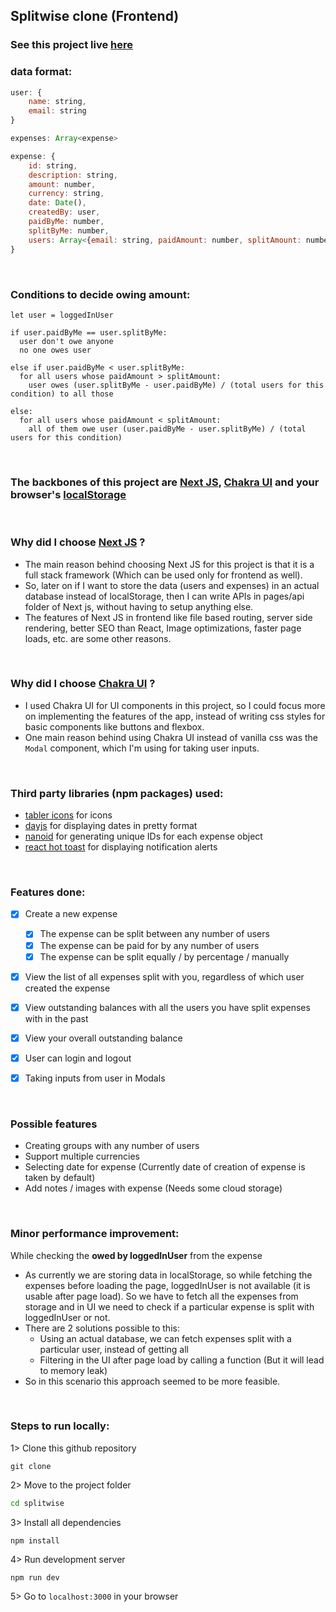 ## Splitwise clone (Frontend)

### See this project live [here](https://splitwisest.vercel.app/)


### data format:

```jsx
user: {
    name: string,
    email: string
}

expenses: Array<expense>

expense: {
    id: string,
    description: string,
    amount: number,
    currency: string,
    date: Date(),
    createdBy: user,
    paidByMe: number,
    splitByMe: number,
    users: Array<{email: string, paidAmount: number, splitAmount: number}>
}   
```


<br/>

### Conditions to decide owing amount:

```
let user = loggedInUser

if user.paidByMe == user.splitByMe:
  user don't owe anyone
  no one owes user

else if user.paidByMe < user.splitByMe:
  for all users whose paidAmount > splitAmount:
    user owes (user.splitByMe - user.paidByMe) / (total users for this condition) to all those

else:
  for all users whose paidAmount < splitAmount:
    all of them owe user (user.paidByMe - user.splitByMe) / (total users for this condition)
```

<br/>

### The backbones of this project are [Next JS](https://nextjs.org/), [Chakra UI](https://chakra-ui.com/) and your browser's [localStorage](https://developer.mozilla.org/en-US/docs/Web/API/Window/localStorage)

<br/>

### Why did I choose [Next JS](https://nextjs.org/) ?

- The main reason behind choosing Next JS for this project is that it is a full stack framework (Which can be used only for frontend as well). 
- So, later on if I want to store the data (users and expenses) in an actual database instead of localStorage, then I can write APIs in pages/api folder of Next js, without having to setup anything else.
- The features of Next JS in frontend like file based routing, server side rendering, better SEO than React, Image optimizations, faster page loads, etc. are some other reasons.

<br/>

### Why did I choose [Chakra UI](https://chakra-ui.com/) ?

- I used Chakra UI for UI components in this project, so I could focus more on implementing the features of the app, instead of writing css styles for  basic components like buttons and flexbox.
- One main reason behind using Chakra UI instead of vanilla css was the `Modal` component, which I'm using for taking user inputs.


<br/>

### Third party libraries (npm packages) used:
- [tabler icons](https://www.npmjs.com/package/@tabler/icons) for icons 
- [dayjs](https://www.npmjs.com/package/dayjs) for displaying dates in pretty format
- [nanoid](https://www.npmjs.com/package/nanoid) for generating unique IDs for each expense object
- [react hot toast](https://www.npmjs.com/package/react-hot-toast) for displaying notification alerts


<br/>

### Features done:

- [x] Create a new expense
  - [x] The expense can be split between any number of users
  - [x] The expense can be paid for by any number of users
  - [x] The expense can be split equally / by percentage / manually
- [x] View the list of all expenses split with you, regardless of which user created the expense
- [x] View outstanding balances with all the users you have split expenses with in the past
- [x] View your overall outstanding balance
- [x] User can login and logout
- [x] Taking inputs from user in Modals


<br/>

### Possible features

- Creating groups with any number of users
- Support multiple currencies
- Selecting date for expense (Currently date of creation of expense is taken by default)
- Add notes / images with expense (Needs some cloud storage)

<br/>

### Minor performance improvement:

While checking the <b>owed by loggedInUser</b> from the expense

- As currently we are storing data in localStorage, so while fetching the expenses before loading the page, loggedInUser is not available (it is usable after page load). So we have to fetch all the expenses from storage and in UI we need to check if a particular expense is split with loggedInUser or not.
- There are 2 solutions possible to this:
  - Using an actual database, we can fetch expenses split with a particular user, instead of getting all
  - Filtering in the UI after page load by calling a function (But it will lead to memory leak)
- So in this scenario this approach seemed to be more feasible.

<br/>


### Steps to run locally:

1> Clone this github repository 
```git
git clone
```

2> Move to the project folder 
```bash
cd splitwise
```

3> Install all dependencies 
```node
npm install
```

4> Run development server 
```node
npm run dev
```

5> Go to `localhost:3000` in your browser 
